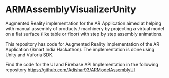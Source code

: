 # ARMAssemblyVisualizerUnity
Augmented Reality implementation for the 
AR Application aimed at helping with manual assembly
of products / machinery by projecting a virtual model on a flat surface
(like table or floor) with step by step assembly animations.

This repository has code for Augmented Reality implementation
of the AR Application (Smart India Hackathon).
The implementation is done using Unity and Vuforia SDK.

Find the code for the UI and Firebase API Implementation in the following repository
https://github.com/Adishar93/ARModelAssemblyUI
